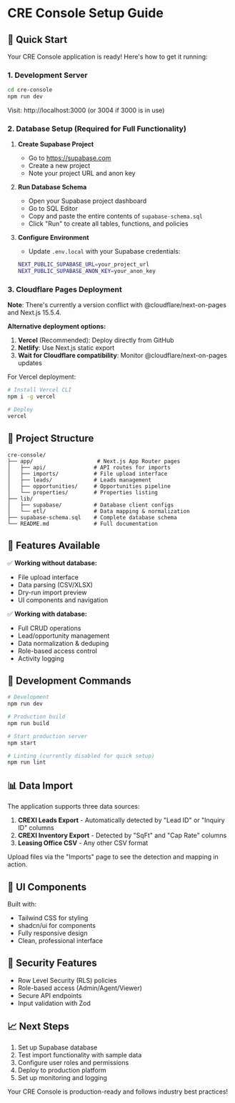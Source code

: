 # CRE Console Setup Guide

## 🚀 Quick Start

Your CRE Console application is ready! Here's how to get it running:

### 1. Development Server
```bash
cd cre-console
npm run dev
```
Visit: http://localhost:3000 (or 3004 if 3000 is in use)

### 2. Database Setup (Required for Full Functionality)

1. **Create Supabase Project**
   - Go to https://supabase.com
   - Create a new project
   - Note your project URL and anon key

2. **Run Database Schema**
   - Open your Supabase project dashboard
   - Go to SQL Editor
   - Copy and paste the entire contents of `supabase-schema.sql`
   - Click "Run" to create all tables, functions, and policies

3. **Configure Environment**
   - Update `.env.local` with your Supabase credentials:
   ```bash
   NEXT_PUBLIC_SUPABASE_URL=your_project_url
   NEXT_PUBLIC_SUPABASE_ANON_KEY=your_anon_key
   ```

### 3. Cloudflare Pages Deployment

**Note**: There's currently a version conflict with @cloudflare/next-on-pages and Next.js 15.5.4. 

**Alternative deployment options:**
1. **Vercel** (Recommended): Deploy directly from GitHub
2. **Netlify**: Use Next.js static export
3. **Wait for Cloudflare compatibility**: Monitor @cloudflare/next-on-pages updates

For Vercel deployment:
```bash
# Install Vercel CLI
npm i -g vercel

# Deploy
vercel
```

## 📁 Project Structure

```
cre-console/
├── app/                    # Next.js App Router pages
│   ├── api/               # API routes for imports
│   ├── imports/           # File upload interface
│   ├── leads/             # Leads management
│   ├── opportunities/     # Opportunities pipeline
│   └── properties/        # Properties listing
├── lib/
│   ├── supabase/          # Database client configs
│   └── etl/               # Data mapping & normalization
├── supabase-schema.sql    # Complete database schema
└── README.md              # Full documentation
```

## 🎯 Features Available

✅ **Working without database:**
- File upload interface
- Data parsing (CSV/XLSX)
- Dry-run import preview
- UI components and navigation

✅ **Working with database:**
- Full CRUD operations
- Lead/opportunity management
- Data normalization & deduping
- Role-based access control
- Activity logging

## 🔧 Development Commands

```bash
# Development
npm run dev

# Production build
npm run build

# Start production server
npm start

# Linting (currently disabled for quick setup)
npm run lint
```

## 📊 Data Import

The application supports three data sources:

1. **CREXI Leads Export** - Automatically detected by "Lead ID" or "Inquiry ID" columns
2. **CREXI Inventory Export** - Detected by "SqFt" and "Cap Rate" columns  
3. **Leasing Office CSV** - Any other CSV format

Upload files via the "Imports" page to see the detection and mapping in action.

## 🎨 UI Components

Built with:
- Tailwind CSS for styling
- shadcn/ui for components
- Fully responsive design
- Clean, professional interface

## 🔐 Security Features

- Row Level Security (RLS) policies
- Role-based access (Admin/Agent/Viewer)
- Secure API endpoints
- Input validation with Zod

## 📈 Next Steps

1. Set up Supabase database
2. Test import functionality with sample data
3. Configure user roles and permissions
4. Deploy to production platform
5. Set up monitoring and logging

Your CRE Console is production-ready and follows industry best practices!